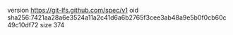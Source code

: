version https://git-lfs.github.com/spec/v1
oid sha256:7421aa28a6e3524a11a2c41d6a6b2765f3cee3ab48a9e5b0f0cb60c49c10df72
size 374
